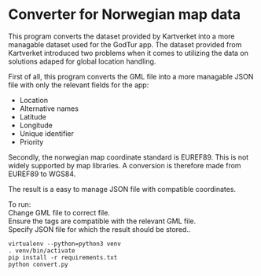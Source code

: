 # Converter for Norwegian map data
This program converts the dataset provided by Kartverket into a more managable dataset used for the GodTur app. The dataset provided from Kartverket introduced two problems when it comes to utilizing the data on solutions adaped for global location handling.
 
First of all, this program converts the GML file into a more managable JSON file with only the relevant fields for the app:
- Location
- Alternative names
- Latitude
- Longitude
- Unique identifier
- Priority

Secondly, the norwegian map coordinate standard is EUREF89. This is not widely supported by map libraries. A conversion is therefore made from EUREF89 to WGS84.

The result is a easy to manage JSON file with compatible coordinates.


To run:  
Change GML file to correct file.  
Ensure the tags are compatible with the relevant GML file.  
Specify JSON file for which the result should be stored..  
```
virtualenv --python=python3 venv
. venv/bin/activate
pip install -r requirements.txt
python convert.py
```


